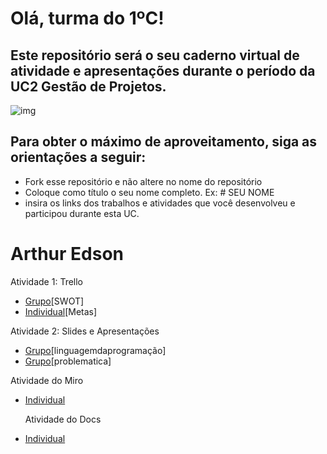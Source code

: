 # Olá, turma do 1ºC! 
## Este repositório será o seu caderno virtual de atividade e apresentações durante o período da UC2 Gestão de Projetos. 

![img](https://blog.acelerato.com/wp-content/uploads/2020/08/5-beneficios-da-gesta%CC%83o-de-projetos-para-a-sua-empresa-1200x640.png)

## Para obter o máximo de aproveitamento, siga as orientações a seguir:

- Fork esse repositório e não altere no nome do repositório
- Coloque como título o seu nome completo. Ex: # SEU NOME
- insira os links dos trabalhos e atividades que você desenvolveu e participou durante esta UC.

# Arthur Edson

Atividade 1: Trello 
- [Grupo](https://trello.com/invite/b/QsYz0AdR/ATTI3c013e22a546db2a4d1b694dc437f2918615EFD1/analise-swot)[SWOT]
- [Individual](https://trello.com/invite/b/pIrH5mCU/ATTI0dcf49f3ecbe9bb069ce60bee334c7ad1670BC64/ds-atividade)[Metas]

Atividade 2: Slides e Apresentações
- [Grupo](https://www.canva.com/design/DAGEjciwvGs/vSqc2OGltcH_2QQ1LCnF5w/edit)[linguagemdaprogramação]
- [Grupo](https://www.canva.com/design/DAGCfu53EUQ/iGvyMp8bZ0VjiEA1WbP8Gg/edit?utm_content=DAGCfu53EUQ&utm_campaign=designshare&utm_medium=link2&utm_source=sharebutton)[problematica]

Atividade do Miro 
- [Individual](https://miro.com/welcomeonboard/NElvVUV1SHNhcWYxY0htR1d5UG5EQmN1QVcycUo4MDFUTkhIcDc3TzBTZXBsUHF5Wjlvak53ZzBQaHRublUzWHwzNDU4NzY0NTg4OTk2OTExOTI5fDI=?share_link_id=345341898445)

  Atividade do Docs
- [Individual](https://docs.google.com/document/d/1BN6IG76xCXDg7Vn6kYJRJLQpPgn3bCJLc6HfoMiLAyU/edit?usp=sharing)
